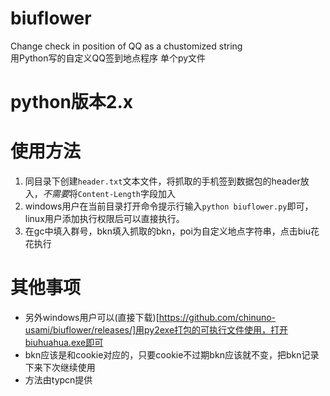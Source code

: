 # biuflower
Change check in position of QQ as a chustomized string  
用Python写的自定义QQ签到地点程序
单个py文件
# python版本2.x
# 使用方法
1. 同目录下创建`header.txt`文本文件，将抓取的手机签到数据包的header放入，*不需要*将`Content-Length`字段加入
2. windows用户在当前目录打开命令提示行输入`python biuflower.py`即可，linux用户添加执行权限后可以直接执行。
3. 在gc中填入群号，bkn填入抓取的bkn，poi为自定义地点字符串，点击biu花花执行

# 其他事项
- 另外windows用户可以(直接下载)[https://github.com/chinuno-usami/biuflower/releases/]用py2exe打包的可执行文件使用，打开biuhuahua.exe即可
- bkn应该是和cookie对应的，只要cookie不过期bkn应该就不变，把bkn记录下来下次继续使用
- 方法由typcn提供